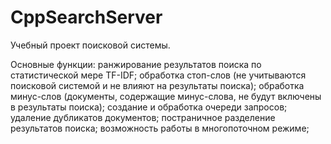 # СppSearchServer
Учебный проект поисковой системы. 

Основные функции:
    ранжирование результатов поиска по статистической мере TF-IDF;
    обработка стоп-слов (не учитываются поисковой системой и не влияют на результаты поиска);
    обработка минус-слов (документы, содержащие минус-слова, не будут включены в результаты поиска);
    создание и обработка очереди запросов;
    удаление дубликатов документов;
    постраничное разделение результатов поиска;
    возможность работы в многопоточном режиме;
